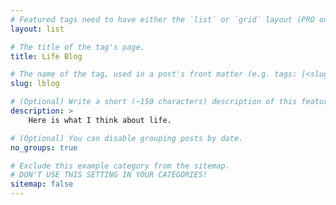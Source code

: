 ```yaml
---
# Featured tags need to have either the `list` or `grid` layout (PRO only).
layout: list

# The title of the tag's page.
title: Life Blog

# The name of the tag, used in a post's front matter (e.g. tags: [<slug>]).
slug: lblog

# (Optional) Write a short (~150 characters) description of this featured tag.
description: >
    Here is what I think about life.

# (Optional) You can disable grouping posts by date.
no_groups: true

# Exclude this example category from the sitemap.
# DON'T USE THIS SETTING IN YOUR CATEGORIES!
sitemap: false
---
```

